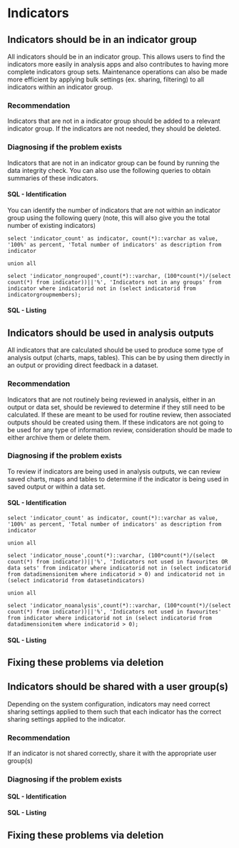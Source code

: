 # Indicators

## Indicators should be in an indicator group

All indicators should be in an indicator group. This allows users to find the indicators more easily in analysis apps and also contributes to having more complete indicators group sets. Maintenance operations can also be made more efficient by applying bulk settings (ex. sharing, filtering) to all indicators within an indicator group.

### Recommendation

Indicators that are not in a indicator group should be added to a relevant indicator group. If the indicators are not needed, they should be deleted.

### Diagnosing if the problem exists

Indicators that are not in an indicator group can be found by running the data integrity check. You can also use the following queries to obtain summaries of these indicators.

#### SQL - Identification

You can identify the number of indicators that are not within an indicator group using the following query (note, this will also give you the total number of existing indicators)

```
select 'indicator_count' as indicator, count(*)::varchar as value, '100%' as percent, 'Total number of indicators' as description from indicator

union all

select 'indicator_nongrouped',count(*)::varchar, (100*count(*)/(select count(*) from indicator))||'%', 'Indicators not in any groups' from indicator where indicatorid not in (select indicatorid from indicatorgroupmembers);
```

#### SQL - Listing


## Indicators should be used in analysis outputs

All indicators that are calculated should be used to produce some type of analysis output (charts, maps, tables). This can be by using them directly in an output or providing direct feedback in a dataset.

### Recommendation

Indicators that are not routinely being reviewed in analysis, either in an output or data set, should be reviewed to determine if they still need to be calculated. If these are meant to be used for routine review, then associated outputs should be created using them. If these indicators are not going to be used for any type of information review, consideration should be made to either archive them or delete them.

### Diagnosing if the problem exists

To review if indicators are being used in analysis outputs, we can review saved charts, maps and tables to determine if the indicator is being used in saved output or within a data set.

#### SQL - Identification

```
select 'indicator_count' as indicator, count(*)::varchar as value, '100%' as percent, 'Total number of indicators' as description from indicator

union all

select 'indicator_nouse',count(*)::varchar, (100*count(*)/(select count(*) from indicator))||'%', 'Indicators not used in favourites OR data sets' from indicator where indicatorid not in (select indicatorid from datadimensionitem where indicatorid > 0) and indicatorid not in (select indicatorid from datasetindicators)

union all

select 'indicator_noanalysis',count(*)::varchar, (100*count(*)/(select count(*) from indicator))||'%', 'Indicators not used in favourites' from indicator where indicatorid not in (select indicatorid from datadimensionitem where indicatorid > 0);
```

#### SQL - Listing

##  Fixing these problems via deletion

## Indicators should be shared with a user group(s)

Depending on the system configuration, indicators may need correct sharing settings applied to them such that each indicator has the correct sharing settings applied to the indicator.

### Recommendation

If an indicator is not shared correctly, share it with the appropriate user group(s)

### Diagnosing if the problem exists

#### SQL - Identification

#### SQL - Listing

##  Fixing these problems via deletion
